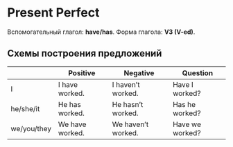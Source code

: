 # Present Perfect

Вспомогательный глагол: **have/has**.
Форма глагола: **V3 (V-ed)**.

## Схемы построения предложений

|             | Positive        | Negative           | Question        |
| ----------- | --------------- | ------------------ | --------------- |
| I           | I have worked.  | I haven’t worked.  | Have I worked?  |
| he/she/it   | He has worked.  | He hasn’t worked.  | Has he worked?  |
| we/you/they | We have worked. | We haven’t worked. | Have we worked? |

